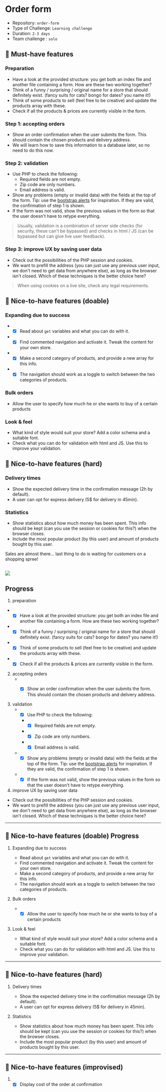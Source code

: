 # Order form

- Repository: `order-form`
- Type of Challenge: `Learning challenge`
- Duration: `2-3 days`
- Team challenge : `solo`

## 🌱 Must-have features

### Preparation
- Have a look at the provided structure: you get both an index file and another file containing a form. How are these two working together?
- Think of a funny / surprising / original name for a store that should definitely exist. (fancy suits for cats? bongo for dates? you name it!)
- Think of some products to sell (feel free to be creative) and update the products array with these.
- Check if all the products & prices are currently visible in the form.

### Step 1: accepting orders
- Show an order confirmation when the user submits the form. This should contain the chosen products and delivery address.
- We will learn how to save this information to a database later, so no need to do this now.

### Step 2: validation
- Use PHP to check the following:
    - Required fields are not empty.
    - Zip code are only numbers.
    - Email address is valid.
- Show any problems (empty or invalid data) with the fields at the top of the form. Tip: use the [bootstrap alerts](https://getbootstrap.com/docs/4.0/components/alerts/) for inspiration. If they are valid, the confirmation of step 1 is shown.
- If the form was not valid, show the previous values in the form so that the user doesn't have to retype everything.

> Usually, validation is a combination of server side checks (for security, these can't be bypassed) and checks in html / JS (can be bypassed but can give live user feedback).

### Step 3: improve UX by saving user data
- Check out the possibilities of the PHP session and cookies.
- We want to prefill the address (you can just use any previous user input, we don't need to get data from anywhere else), as long as the browser isn't closed. Which of these techniques is the better choice here?

> When using cookies on a live site, check any legal requirements.

## 🌼 Nice-to-have features (doable)

### Expanding due to success
- -[x] Read about `get` variables and what you can do with it.
- -[x] Find commented navigation and activate it. Tweak the content for your own store.
- -[x] Make a second category of products, and provide a new array for this info.
- -[x] The navigation should work as a toggle to switch between the two categories of products.

### Bulk orders
- Allow the user to specify how much he or she wants to buy of a certain products

### Look & feel
- What kind of style would suit your store? Add a color schema and a suitable font.
- Check what you can do for validation with html and JS. Use this to improve your validation.

## 🌳 Nice-to-have features (hard)

### Delivery times
- Show the expected delivery time in the confirmation message (2h by default).
- A user can opt for express delivery (5$ for delivery in 45min).

### Statistics
- Show statistics about how much money has been spent. This info should be kept (can you use the session or cookies for this?) when the browser closes.
- Include the most popular product (by this user) and amount of products bought by this user.

Sales are almost there... last thing to do is waiting for customers on a shopping spree!

![](https://media.giphy.com/media/iJmi4OLkDgO9aZWS1R/giphy.gif)
---

## Progress

1. preparation
  - -[x] Have a look at the provided structure: you get both an index file and another file containing a form. How are these two working together?
  - -[x] Think of a funny / surprising / original name for a store that should definitely exist. (fancy suits for cats? bongo for dates? you name it!)
  - -[x] Think of some products to sell (feel free to be creative) and update the products array with these.
  - -[x] Check if all the products & prices are currently visible in the form.

2. accepting orders
   - -[x] Show an order confirmation when the user submits the form. This should contain the chosen products and delivery address.
   

3. validation
   - -[x] Use PHP to check the following:
     - -[x] Required fields are not empty.
     - -[x] Zip code are only numbers.
     - -[x] Email address is valid.
   - -[x] Show any problems (empty or invalid data) with the fields at the top of the form. Tip: use the [bootstrap alerts](https://getbootstrap.com/docs/4.0/components/alerts/) for inspiration. If they are valid, the confirmation of step 1 is shown.
   - -[x] If the form was not valid, show the previous values in the form so that the user doesn't have to retype everything.
   
4. improve UX by saving user data
  - Check out the possibilities of the PHP session and cookies.
  - We want to prefill the address (you can just use any previous user input, we don't need to get data from anywhere else), as long as the browser isn't closed. Which of these techniques is the better choice here?
---
## 🌼 Nice-to-have features (doable) Progress

1. Expanding due to success
   - Read about `get` variables and what you can do with it.
   - Find commented navigation and activate it. Tweak the content for your own store.
   - Make a second category of products, and provide a new array for this info.
   - The navigation should work as a toggle to switch between the two categories of products.
   
2. Bulk orders
   - -[x] Allow the user to specify how much he or she wants to buy of a certain products

3. Look & feel
   - What kind of style would suit your store? Add a color schema and a suitable font.
   - Check what you can do for validation with html and JS. Use this to improve your validation.
---

## 🌳 Nice-to-have features (hard)

1. Delivery times
   - Show the expected delivery time in the confirmation message (2h by default).
   - A user can opt for express delivery (5$ for delivery in 45min).

2. Statistics
   - Show statistics about how much money has been spent. This info should be kept (can you use the session or cookies for this?) when the browser closes.
   - Include the most popular product (by this user) and amount of products bought by this user.
---

## 🌳 Nice-to-have features (improvised)
1. - [x] Display cost of the order at confirmation 
